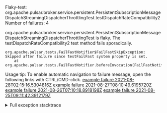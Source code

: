         
Flaky-test: org.apache.pulsar.broker.service.persistent.PersistentSubscriptionMessageDispatchStreamingDispatcherThrottlingTest.testDispatchRateCompatibility2
Number of failures: 4

org.apache.pulsar.broker.service.persistent.PersistentSubscriptionMessageDispatchStreamingDispatcherThrottlingTest is flaky. The testDispatchRateCompatibility2 test method fails sporadically.

```
org.apache.pulsar.tests.FailFastNotifier$FailFastSkipException: Skipped after failure since testFailFast system property is set.
	at org.apache.pulsar.tests.FailFastNotifier.beforeInvocation(FailFastNotifier.java:88)

```

Usage tip: To enable automatic navigation to failure message, open the following links with CTRL/CMD-click.
[example failure 2021-08-28T02:15:16.5304816Z](https://github.com/apache/pulsar/runs/3448473880?check_suite_focus=true#step:9:1364)
[example failure 2021-08-27T08:10:49.6195720Z](https://github.com/apache/pulsar/runs/3440980370?check_suite_focus=true#step:9:1435)
[example failure 2021-08-26T07:10:18.8918198Z](https://github.com/apache/pulsar/runs/3429892136?check_suite_focus=true#step:9:1422)
[example failure 2021-08-25T09:11:42.3912179Z](https://github.com/apache/pulsar/runs/3420085427?check_suite_focus=true#step:10:1366)


<details>
<summary>Full exception stacktrace</summary>
<code><pre>
org.apache.pulsar.tests.FailFastNotifier$FailFastSkipException: Skipped after failure since testFailFast system property is set.
	at org.apache.pulsar.tests.FailFastNotifier.beforeInvocation(FailFastNotifier.java:88)

</pre></code>
</details>


